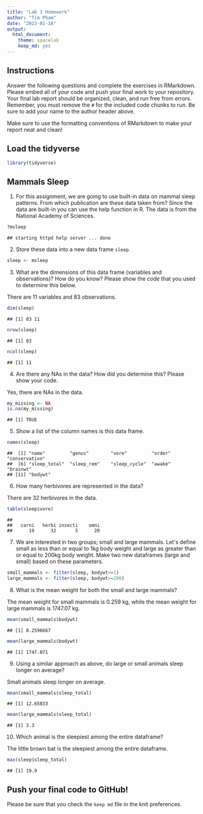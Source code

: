 ```yaml
---
title: "Lab 3 Homework"
author: "Tim Pham"
date: "2023-01-18"
output:
  html_document: 
    theme: spacelab
    keep_md: yes
---
```


## Instructions
Answer the following questions and complete the exercises in RMarkdown. Please embed all of your code and push your final work to your repository. Your final lab report should be organized, clean, and run free from errors. Remember, you must remove the `#` for the included code chunks to run. Be sure to add your name to the author header above.  

Make sure to use the formatting conventions of RMarkdown to make your report neat and clean!  

## Load the tidyverse

```r
library(tidyverse)
```

## Mammals Sleep
1. For this assignment, we are going to use built-in data on mammal sleep patterns. From which publication are these data taken from? Since the data are built-in you can use the help function in R.
The data is from the National Academy of Sciences.


```r
?msleep
```

```
## starting httpd help server ... done
```

2. Store these data into a new data frame `sleep`.

```r
sleep <- msleep
```

3. What are the dimensions of this data frame (variables and observations)? How do you know? Please show the *code* that you used to determine this below.  

There are 11 variables and 83 observations.

```r
dim(sleep)
```

```
## [1] 83 11
```

```r
nrow(sleep)
```

```
## [1] 83
```

```r
ncol(sleep)
```

```
## [1] 11
```

4. Are there any NAs in the data? How did you determine this? Please show your code.

Yes, there are NAs in the data.

```r
my_missing <- NA
is.na(my_missing)
```

```
## [1] TRUE
```

5. Show a list of the column names is this data frame.

```r
names(sleep)
```

```
##  [1] "name"         "genus"        "vore"         "order"        "conservation"
##  [6] "sleep_total"  "sleep_rem"    "sleep_cycle"  "awake"        "brainwt"     
## [11] "bodywt"
```

6. How many herbivores are represented in the data?

There are 32 herbivores in the data.

```r
table(sleep$vore)
```

```
## 
##   carni   herbi insecti    omni 
##      19      32       5      20
```

7. We are interested in two groups; small and large mammals. Let's define small as less than or equal to 1kg body weight and large as greater than or equal to 200kg body weight. Make two new dataframes (large and small) based on these parameters.


```r
small_mammals <- filter(sleep, bodywt<=1)
large_mammals <- filter(sleep, bodywt>=200)
```

8. What is the mean weight for both the small and large mammals?

The mean weight for small mammals is 0.259 kg, while the mean weight for large mammals is 1747.07 kg.

```r
mean(small_mammals$bodywt)
```

```
## [1] 0.2596667
```

```r
mean(large_mammals$bodywt)
```

```
## [1] 1747.071
```

9. Using a similar approach as above, do large or small animals sleep longer on average?  

Small animals sleep longer on average.

```r
mean(small_mammals$sleep_total)
```

```
## [1] 12.65833
```


```r
mean(large_mammals$sleep_total)
```

```
## [1] 3.3
```

10. Which animal is the sleepiest among the entire dataframe?

The little brown bat is the sleepiest among the entire dataframe.

```r
max(sleep$sleep_total)
```

```
## [1] 19.9
```


## Push your final code to GitHub!
Please be sure that you check the `keep md` file in the knit preferences.   

